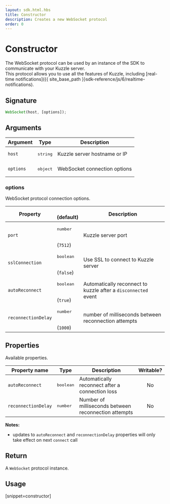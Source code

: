 ```yaml
---
layout: sdk.html.hbs
title: Constructor
description: Creates a new WebSocket protocol
order: 0
---
```


# Constructor

The WebSocket protocol can be used by an instance of the SDK to communicate with your Kuzzle server.  
This protocol allows you to use all the features of Kuzzle, including [real-time notifications]({{ site_base_path }}sdk-reference/js/6/realtime-notifications).

## Signature

```javascript
WebSocket(host, [options]);
```

## Arguments

| Argument   | Type               | Description                           |
| ---------- | ------------------ | ------------------------------------- |
| `host` | <pre>string</pre> | Kuzzle server hostname or IP |
| `options`  | <pre>object</pre> | WebSocket connection options       |

### options

WebSocket protocol connection options.

| Property              | <br/>(default)  | Description   |
| -------------- | --------- | ------------- |
| `port`         | <pre>number</pre><br/>(`7512`) | Kuzzle server port               | 
| `sslConnection`     | <pre>boolean</pre><br/>(`false`) | Use SSL to connect to Kuzzle server                    |   
| `autoReconnect`     | <pre>boolean</pre><br/>(`true`) | Automatically reconnect to kuzzle after a `disconnected` event      | 
| `reconnectionDelay` | <pre>number</pre><br/>(`1000`) | number of milliseconds between reconnection attempts               |  

## Properties

Available properties.

| Property name        | Type     | Description          | Writable? |
| -------------------- | -------- | --------------------------------------- | :-------: |
| `autoReconnect`      | <pre>boolean</pre> | Automatically reconnect after a connection loss    |    No     |
| `reconnectionDelay`  | <pre>number</pre>  | Number of milliseconds between reconnection attempts         |    No     |

**Notes:**

- updates to `autoReconnect` and `reconnectionDelay` properties will only take effect on next `connect` call

## Return

A `WebSocket` protocol instance.

## Usage

[snippet=constructor]
